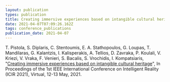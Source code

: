```yaml
---
layout: publication
types: publication
title: Creating immersive experiences based on intangible cultural heritage
date: 2021-04-07T07:09:26.162Z
tags: conference_publications
publication_date: 2021-04-07
---
```

<!--StartFragment-->

T. Pistola, S. Diplaris, C. Stentoumis, E. A. Stathopoulos, G. Loupas, T. Mandilaras, G. Kalantzis, I. Kalisperakis, A. Tellios, D. Zavraka, P. Koulali, V. Kriezi, V. Vraka, F. Venieri, S. Bacalis, S. Vrochidis, I. Kompatsiaris, "[Creating immersive experiences based on intangible cultural heritage](https://ieeexplore.ieee.org/stamp/stamp.jsp?arnumber=9480948&casa_token=S16k9GN74pYAAAAA:uWlkpLgx0Q1FGsuXXXdBGS2zd9YJ8B9Ie3-CG15WZ_YGgeAjFvGOchrunkmSmAgN1OS1nVkz&tag=1)", In Proceedings of the 1st IEEE International Conference on Intelligent Reality (ICIR 2021), Virtual, 12-13 May, 2021.

<!--EndFragment-->